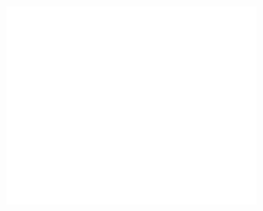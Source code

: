 <div align="center">
	<br>
	<a href="https://rac22.github.io/RAC22/readme.svg">
		<img src="readme.svg" width="800" height="400" alt="Click to see the source">
	</a>
	<br>
</div>
